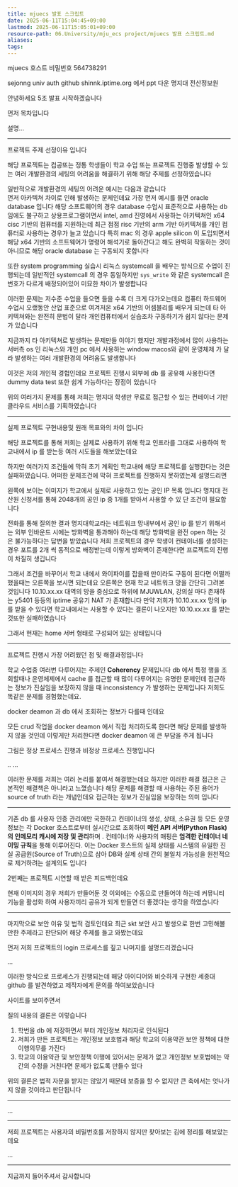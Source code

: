```yaml
---
title: mjuecs 발표 스크립트
date: 2025-06-11T15:04:45+09:00
lastmod: 2025-06-11T15:05:01+09:00
resource-path: 06.University/mju_ecs project/mjuecs 발표 스크립트.md
aliases: 
tags: 
---
```

mjuecs 호스트 비밀번호 564738291


sejonng univ auth github
shinnk.iptime.org 에서 ppt 다운
명지대 전산정보원


안녕하세요 5조 발표 시작하겠습니다

먼저 목차입니다

설명...

---

프로젝트 주제 선정이유 입니다

해당 프로젝트는 컴공또는 정통 학생들이 학교 수업 또는 프로젝트 진행중 발생할 수 있는 여러 개발환경의 세팅의 어려움을 해결하기 위해 해당 주제를 선정하였습니다

일반적으로 개발환경의 세팅의 어려운 예시는 다음과 같습니다  
먼저 아카텍쳐 차이로 인해 발생하는 문제인데요 가장 먼저 예시를 들면 oracle database 입니다 해당 소프트웨어의 경우 database 수업시 표준적으로 사용하는 db 임에도 불구하고 상용프로그램이면서 intel, amd 진영에서 사용하는 아키텍쳐인 x64 cisc 기반의 컴퓨터를 지원하는데 최근 점점 risc 기반의 arm 기반 아키텍쳐를 개인 컴퓨터로 사용하는 경우가 늘고 있습니다 특히 mac 의 경우 apple silicon 이 도입되면서 해당 x64 기반의 소프트웨어가 명령어 해석기로 돌아간다고 해도 완벽히 작동하는 것이 아니므로 해당 oracle database 는 구동되지 못합니다

또한 system programming 실습시 리눅스 systemcall 을 배우는 방식으로 수업이 진행되는데 일반적인 systemcall 의 경우 동일하지만 `sys_write` 와 같은 systemcall 은 번호가 다르게 배정되어있어 미묘한 차이가 발생합니다

이러한 문제는 저수준 수업을 들으면 들을 수록 더 크게 다가오는데요 컴퓨터 하드웨어 수업시 오랬동안 산업 표준으로 여겨저온 x64 기반의 어셈블리를 배우게 되는데 타 아키텍쳐와는 완전히 문법이 달라 개인컴퓨터에서 실습조차 구동하기가 쉽지 않다는 문제가 있습니다

지금까지 타 아키텍쳐로 발생하는 문제만들 이야기 했지만 개발과정에서 많이 사용하는 서버측 os 인 리눅스와 개인 pc 에서 사용하는 window macos와 같이 운영체제 가 달라 발생하는 여러 개발환경의 어려움도 발생합니다

이것은 저의 개인적 경헙인데요 프로젝트 진행시 외부에 db 를 공유해 사용한다면 dummy data test 또한 쉽게 가능하다는 장점이 있습니다

위의 여러가지 문제를 통해 저희는 명지대 학생만 무료로 접근할 수 있는 컨테이너 기반 클라우드 서비스를 기획하였습니다



---

실제 프로젝트 구현내용및 원래 목표와의 차이 입니다

해당 프로젝트를 통해 저희는 실제로 사용하기 위해 학교 인프라를 그대로 사용하여 학교내에서 ip 를 받는등 여러 시도들을 해보았는데요

하지만 여러가지 조건들에 막혀 초기 계획인 학교내에 해당 프로젝트를 실행한다는 것은 실패하였습니다. 어떠한 문제조건에 막혀 프로젝트를 진행하지 못하였는제 설명드리면

왼쪽에 보이는 이미지가 학교에서 실제로 사용하고 있는 공인 IP 목록 입니다 명지대 전산원 신청서를 통해 2048개의 공인 ip 중 1개를 받아서 사용할 수 있 단 조건이 필요합니다

전화를 통해 질의한 결과 명지대학교라는 네트워크 망내부에서 공인 ip 를 받기 위해서는 외부 인바운드 시에는 방화벽을 통과해야 하는데 해당 방화벽을 완전 open 하는 것은 불가능하다는 답변을 받았습니다 저희 프로젝트의 경우 학생이 컨테이너를 생성하는 경우 포트를 2개 씩 동적으로 배정받는데 이렇게 방화벽이 존재한다면 프로젝트의 진행이 차질히 생깁니다

그래서 조건을 바꾸어서 학교 내에서 와이파이를 잡을때 만이라도 구동이 된다면 어떨까 했을때는 오른쪽을 보시면 되는데요 오른쪽은 현재 학교 네트워크 망을 간단히 그려본 것입니다 10.10.xx.xx 대역의 망을 중심으로 하위에 MJUWLAN, 강의실 마다 존재하는 y5401 등등의 iptime 공유기 NAT 가 존재합니다 만약 저희가 10.10.xx.xx 망의 ip를 받을 수 있다면 학교내에서는 사용할 수 있다는 결론이 나오지만 10.10.xx.xx 를 받는 것또한 실패하였습니다

그래서 현재는 home 서버 형태로 구성되어 있는 상태입니다

---

프로젝트 진행시 가장 어려웠던 점 및 해결과정입니다

학교 수업중 여러번 다루어지는 주제인  **Coherency** 문제입니다 db 에서 특정 행을 조회할때나 운영체제에서 cache 를 접근할 때 많이 다루어지는 유명한 문제인데 접근하는 정보가 진실임을 보장하지 않을 때 inconsistency 가 발생하는 문제입니다 저희도 똑같은 문제를 경험했는데요.

docker deamon 과 db 에서 조회하는 정보가 다를때 인데요

모든 crud 작업을 docker deamon 에서 직접 처리하도록 한다면 해당 문제를 발생하지 않을 것인데 이렇게만 처리한다면 docker deamon 에 큰 부담을 주게 됩니다

그림은 정상 프로세스 진행과 비정상 프로세스 진행입니다

.. ...

이러한 문제를 저희는 여러 논리를 붙여서 해결했는데요 하지만 이러한 해결 접근은 근본적인 해결책은 아니라고 느꼈습니다 해당 문제를 해결할 때 사용하는 주된 용어가 source of truth 라는 개념인데요 접근하는 정보가 진실임을 보장하는 의미 입니다 

---

기존 db 를 사용자 인증 관리에만 국한하고 컨테이너의 생성, 상태, 소유권 등 모든 운영 정보는 각 Docker 호스트로부터 실시간으로 조회하여 **메인 API 서버(Python Flask)의 인메모리 캐시에 저장 및 관리**하며 . 컨테이너와 사용자의 매핑은 **엄격한 컨테이너 네이밍 규칙**을 통해 이루어진다. 이는 Docker 호스트의 실제 상태를 시스템의 유일한 진실 공급원(Source of Truth)으로 삼아 DB와 실제 상태 간의 불일치 가능성을 원천적으로 제거하려는 설계의도 입니다

2번째는 프로젝트 시연할 때 받은 피드백인데요 

현재 이미지의 경우 저희가 만들어둔 것 이외에는 수동으로 만들어야 하는데 커뮤니티 기능을 활성화 하여 사용자끼리 공유가 되게 만들면 더 좋겠다는 생각을 하였습니다



---

마지막으로 보안 이유 및 법적 검토인데요 최근 skt 보안 사고 발생으로 한번 고민해볼 만한 주제라고 판단되어 해당 주제를 들고 와봤는데요

먼저 저희 프로젝트의 login 프로세스를 짚고 나머지를 설명드리겠습니다

...

이러한 방식으로 프로세스가 진행되는데 해당 아이디어와 비슷하게 구현한 세종대 github 를 발견하였고 제작자에게 문의를 하여보았습니다 

사이트를 보여주면서

질의 내용의 결론은 이렇습니다 

1. 학번을 db 에 저장하면서 부터 개인정보 처리자로 인식된다
2. 저희가 만든 프로젝트는 개인정보 보호법과 해당 학교의 이용약관 보안 정책에 대한 이행의무를 가진다
3. 학교의 이용약관 및 보안정책 이행에 있어서는 문제가 없고 개인정보 보호법에는 약간의 수정을 거친다면 문제가 없도록 만들수 있다 

위의 결론은 법적 자문을 받지는 않았기 때문데 보증을 할 수 없지만 큰 축에서는 엇나가지 않을 것이라고 판단됩니다

---

...

---

저희 프로젝트는 사용자의 비밀번호를 저장하지 않지만 찾아보는 김에 정리를 해보았는데요

...

---

지금까지 들어주셔서 감사합니다






